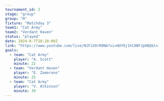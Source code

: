```yaml
---
tournament_id: 2
stage: "group"
group: "H"
fixture: "Matchday 3"
team1: "Cat Army"
team2: "Verdant Haven"
status: "played"
date: 2024-8-7T18:20:00Z
link: "https://www.youtube.com/live/N1FiG9rR0NA?si=HUY9j1hC8NFJpHQQ&t=10263"
goals:
  - team: "Cat Army"
    player: "A. Scott"
    minute: 22
  - team: "Verdant Haven"
    player: "E. Zamorano"
    minute: 25
  - team: "Cat Army"
    player: "V. Atkinson"
    minute: 39
---
```

